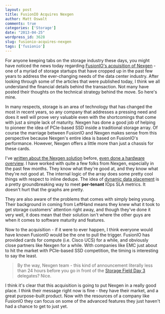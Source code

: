 ```yaml
---
layout: post
title: FusionIO Acquires Nexgen
author: Matt Oswalt
comments: true
categories: ['Storage']
date: "2013-04-25"
wordpress_id: 3628
slug: fusionio-acquires-nexgen
tags: ['fusionio']
---
```



For anyone keeping tabs on the storage industry these days, you might have noticed the news today regarding [FusionIO's acquisition of Nexgen](http://www.fusionio.com/blog/exit-to-the-beginning/) - one of a myriad of storage startups that have cropped up in the past few years to address the ever-changing needs of the data center industry. After looking through some of the articles that were published today, I think we all understand the financial details behind the transaction. Not many have posted their thoughts on the technical strategy behind the move. So here's mine.

In many respects, storage is an area of technology that has changed the most in recent years, so any company that addresses a pressing need and does it well will prove very valuable even with the shortcomings that come with just a simple lack of maturity. Nexgen has done a good job of helping to pioneer the idea of PCIe-based SSD inside a traditional storage array. Of course the marriage between FusionIO and Nexgen makes sense from this perspective because Nexgen's entire idea is based on FusionIO's performance. However, Nexgen offers a little more than just a chassis for these cards.

I've [written about the Nexgen solution](https://keepingitclassless.net/2013/01/nexgen-storage-part-1-solution-overview/) before, [even done a hardware overview](https://keepingitclassless.net/2013/01/nexgen-storage-part-2-hardware-overview/). I have worked with quite a few folks from Nexgen, especially in the past few months. They know what they're good at, and they know what they're not good at. The internal logic of the array does some pretty cool things with respect to inline dedupe. The idea of [dynamic data placement](http://www.nexgenstorage.com/sites/default/files/FB_ioControl_TakeControl.pdf) is a pretty groundbreaking way to meet **per-tenant** IOps SLA metrics. It doesn't hurt that the graphs are pretty.

They are also aware of the problems that comes with simply being young. Their background in coming from LeftHand means they knew what it took to get storage customers' attention right away, and though they've done it very well, it does mean that their solution isn't where the other guys are when it comes to software maturity and features.

Now to the acquisition - if it were to ever happen, I think everyone would have known FusionIO would be the one to pull the trigger. FusionIO has provided cards for compute (i.e. Cisco UCS) for a while, and obviously close partners like Nexgen for a while. With companies like EMC just about to hit the market with PCIe-based SSD competition, the timing is interesting to say the least.

> By the way, Nexgen team - this kind of announcement literally less than 24 hours before you go in front of the [Storage Field Day 3](http://techfieldday.com/event/sfd3/) delegates? Nice.

I think it's clear that this acquisition is going to put Nexgen in a really good place. I think their message right now is fine - they have their market, and a great purpose-built product. Now with the resources of a company like FusionIO they can focus on some of the advanced features they just haven't had a chance to get to just yet.
